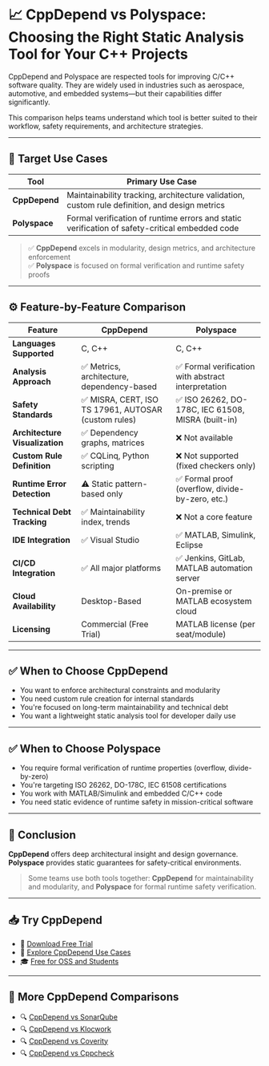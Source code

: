 
<!--
title: CppDepend vs Polyspace – C++ Static Analysis Comparison
description: Compare CppDepend and Polyspace for C++ code quality, formal verification, and safety compliance. See how they differ in analysis, goals, and workflows.
keywords: cppdepend, polyspace, static analysis, C++, MISRA, ISO 26262, IEC 61508, DO-178C, formal verification, embedded software
canonical: https://www.cppdepend.com/documentation/cppdepend-vs-polyspace
-->

# 📈 CppDepend vs Polyspace: Choosing the Right Static Analysis Tool for Your C++ Projects

CppDepend and Polyspace are respected tools for improving C/C++ software quality. They are widely used in industries such as aerospace, automotive, and embedded systems—but their capabilities differ significantly.

This comparison helps teams understand which tool is better suited to their workflow, safety requirements, and architecture strategies.

---

## 🌟 Target Use Cases

| Tool        | Primary Use Case                                                                 |
|-------------|-----------------------------------------------------------------------------------|
| **CppDepend** | Maintainability tracking, architecture validation, custom rule definition, and design metrics |
| **Polyspace**  | Formal verification of runtime errors and static verification of safety-critical embedded code |

> ✅ **CppDepend** excels in modularity, design metrics, and architecture enforcement  
> ✅ **Polyspace** is focused on formal verification and runtime safety proofs

---

## ⚙️ Feature-by-Feature Comparison

| **Feature**                  | **CppDepend**                                            | **Polyspace**                                         |
|------------------------------|-----------------------------------------------------------|--------------------------------------------------------|
| **Languages Supported**      | C, C++                                                   | C, C++                                                 |
| **Analysis Approach**        | ✅ Metrics, architecture, dependency-based                | ✅ Formal verification with abstract interpretation     |
| **Safety Standards**         | ✅ MISRA, CERT, ISO TS 17961, AUTOSAR (custom rules)      | ✅ ISO 26262, DO-178C, IEC 61508, MISRA (built-in)     |
| **Architecture Visualization** | ✅ Dependency graphs, matrices                         | ❌ Not available                                       |
| **Custom Rule Definition**   | ✅ CQLinq, Python scripting                               | ❌ Not supported (fixed checkers only)                 |
| **Runtime Error Detection**  | ⚠️ Static pattern-based only                              | ✅ Formal proof (overflow, divide-by-zero, etc.)       |
| **Technical Debt Tracking**  | ✅ Maintainability index, trends                          | ❌ Not a core feature                                  |
| **IDE Integration**          | ✅ Visual Studio                                          | ✅ MATLAB, Simulink, Eclipse                           |
| **CI/CD Integration**        | ✅ All major platforms                                    | ✅ Jenkins, GitLab, MATLAB automation server           |
| **Cloud Availability**       | Desktop-Based                                            | On-premise or MATLAB ecosystem cloud                  |
| **Licensing**                | Commercial (Free Trial)                                  | MATLAB license (per seat/module)                      |

---

## ✅ When to Choose CppDepend

- You want to enforce architectural constraints and modularity
- You need custom rule creation for internal standards
- You're focused on long-term maintainability and technical debt
- You want a lightweight static analysis tool for developer daily use

---

## ✅ When to Choose Polyspace

- You require formal verification of runtime properties (overflow, divide-by-zero)
- You're targeting ISO 26262, DO-178C, IEC 61508 certifications
- You work with MATLAB/Simulink and embedded C/C++ code
- You need static evidence of runtime safety in mission-critical software

---

## 🧐 Conclusion

**CppDepend** offers deep architectural insight and design governance.  
**Polyspace** provides static guarantees for safety-critical environments.

> Some teams use both tools together: **CppDepend** for maintainability and modularity, and **Polyspace** for formal runtime safety verification.

---

## 📥 Try CppDepend

- 🔗 [Download Free Trial](https://www.cppdepend.com/download)  
- 📘 [Explore CppDepend Use Cases](https://www.cppdepend.com/use-cases)  
- 🎓 [Free for OSS and Students](https://www.cppdepend.com/cppdepend-for-oss)

---

## 🔁 More CppDepend Comparisons

- 🔍 [CppDepend vs SonarQube](cppdepend-vs-sonarqube.md)  
- 🔍 [CppDepend vs Klocwork](cppdepend-vs-klocwork.md)  
- 🔍 [CppDepend vs Coverity](cppdepend-vs-coverity.md)  
- 🔍 [CppDepend vs Cppcheck](cppdepend-vs-cppcheck.md)
